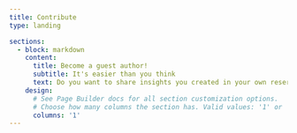 ```yaml
---
title: Contribute
type: landing

sections:
  - block: markdown
    content:
      title: Become a guest author!
      subtitle: It's easier than you think
      text: Do you want to share insights you created in your own reserach? Do you want to reach out to a broader community than just teh academic one? If the answer to these questions is yes, than you should defintely consider to publish an short article on this webpage! The entry barrier is quite low, your article has to fullfil the following criteria: The topic is connected to smart charging applications
    design:
      # See Page Builder docs for all section customization options.
      # Choose how many columns the section has. Valid values: '1' or '2'.
      columns: '1'
---
```

